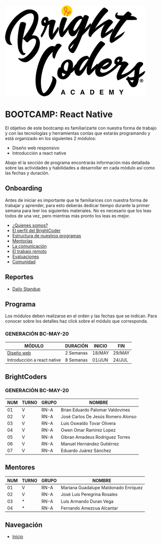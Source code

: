 ![BrightCoders Logo](../../imgs/logo-bc.png)
# BOOTCAMP: React Native

El objetivo de este bootcamp es familiarizarte con nuestra forma de trabajo y con las tecnologías y herramientas conlas que estarás programando y está organizado en los siguientes 2 módulos:

- Diseño web responsivo
- Introducción a react native

Abajo el la sección de programa encontrarás información más detallada sobre las actividades y habilidades a desarrollar en cada módulo así como las fechas y duración.

## Onboarding

Antes de iniciar es importante que te familiarices con nuestra forma de trabajar y aprender, para esto deberás dedicar tiempo durante la primer semana para leer los siguientes materiales. No es necesario que los leas todos de una vez, pero mientras más pronto los leas es mejor.

- [¿Quienes somos?](https://drive.google.com/open?id=1vr-GDYcB-qjci7Oq-KI6VWHToroXs4L1874NcYBNF8g)
- [El perfil del BrightCoder](https://drive.google.com/open?id=1C5Gut5UMXexDBXWYGc6TlWUMZHPUaQV7DJ7xRoWx4ew)
- [Estructura de nuestros programas](https://docs.google.com/presentation/d/14M-O8sZ_0YE-0ZRxxDCocnC29GLsknFa1jBjLDxE5VM/edit?usp=sharing)
- [Mentorías](https://docs.google.com/presentation/d/1ZwDieVoIh-JcfbSZvytfeY0agqJ8PEAhabMIdKXqN-I/edit?usp=sharing)
- [La comunicación](https://docs.google.com/presentation/d/1_K6WIJIdVWzQ7-NeN-Zz8_3bxrdccsdJJJXZWS-bGNE/edit?usp=sharing)
- [El trabajo remoto](https://docs.google.com/presentation/d/1RaC5KWMHg084a_8Rt2EGUGpavQIPVHXqjxJDCVLgXUI/edit?usp=sharing)
- [Evaluaciones](https://docs.google.com/presentation/d/1o3RDLf_3UIBipsApRipKpoQp6OCuRxaxRYOS4dZv8fc/edit?usp=sharing)
- [Comunidad](https://docs.google.com/presentation/d/12gh99UKgI9d8VTvb7EIOIeBB_ysMCG-RXpovq4x7QgQ/edit?usp=sharing)

## Reportes
- [Daily Standup](https://github.com/magma-labs/BrightCoders/blob/master/topics/daily-standup.md)

## Programa

Los módulos deben realizarse en el orden y las fechas que se indican. Para conocer sobre los detalles haz click sobre el módulo que corresponda.

### GENERACIÓN BC-MAY-20

MÓDULO | DURACIÓN | INICIO | FIN
---    | ---  | --- | ---
[Diseño web](https://github.com/magma-labs/BrightCoders/tree/master/bootcamp/ruby-on-rails/web-design) | 2 Semanas | 18/MAY | 29/MAY
Introducción a react native | 8 Semanas  | 01/JUN | 24/JUL

## BrightCoders
 
### GENERACIÓN BC-MAY-20

NUM |  TURNO | GRUPO | NOMBRE
--- | ---| --- | --
 01 | V |  RN-A | Brian Eduardo Palomar Valdovines
 02 | V | RN-A |  José Carlos De Jesús Romero Alonso
 03 | V | RN-A | Luis Oswaldo Tovar Olivera
 04 | V |  RN-A | Owen Omar Ramirez Lopez
 05 | V |  RN-A | Gibran Amadeus Rodriguez Torres
 06 | V |  RN-A | Manuel Hernández Gutiérrez
 07 | V |  RN-A | Eduardo Juárez Sánchez
  
  ## Mentores
  
NUM |  TURNO | GRUPO | NOMBRE
--- | ---| --- | --
  01 | V | RN-A | Mariana Guadalupe Maldonado Enríquez
  02 | V | RN-A | José Luis Peregrina Rosales
  03 | * | RN-A | Luis Armando Duran Vega
  04 | * | RN-A | Fernando Amezcua Alcantar

 ## Navegación
  - [Inicio](https://github.com/magma-labs/BrightCoders)
